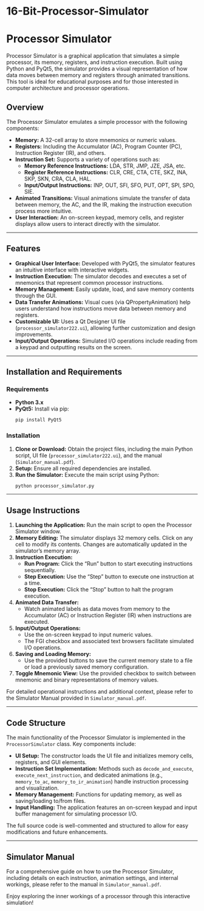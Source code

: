 # 16-Bit-Processor-Simulator

# Processor Simulator

Processor Simulator is a graphical application that simulates a simple processor, its memory, registers, and instruction execution. Built using Python and PyQt5, the simulator provides a visual representation of how data moves between memory and registers through animated transitions. This tool is ideal for educational purposes and for those interested in computer architecture and processor operations.


## Overview

The Processor Simulator emulates a simple processor with the following components:

- **Memory:** A 32-cell array to store mnemonics or numeric values.
- **Registers:** Including the Accumulator (AC), Program Counter (PC), Instruction Register (IR), and others.
- **Instruction Set:** Supports a variety of operations such as:
  - **Memory Reference Instructions:** LDA, STR, JMP, JZE, JSA, etc.
  - **Register Reference Instructions:** CLR, CRE, CTA, CTE, SKZ, INA, SKP, SKN, CRA, CLA, HAL.
  - **Input/Output Instructions:** INP, OUT, SFI, SFO, PUT, OPT, SPI, SPO, SIE.
- **Animated Transitions:** Visual animations simulate the transfer of data between memory, the AC, and the IR, making the instruction execution process more intuitive.
- **User Interaction:** An on-screen keypad, memory cells, and register displays allow users to interact directly with the simulator.

---

## Features

- **Graphical User Interface:** Developed with PyQt5, the simulator features an intuitive interface with interactive widgets.
- **Instruction Execution:** The simulator decodes and executes a set of mnemonics that represent common processor instructions.
- **Memory Management:** Easily update, load, and save memory contents through the GUI.
- **Data Transfer Animations:** Visual cues (via QPropertyAnimation) help users understand how instructions move data between memory and registers.
- **Customizable UI:** Uses a Qt Designer UI file (`processor_simulator222.ui`), allowing further customization and design improvements.
- **Input/Output Operations:** Simulated I/O operations include reading from a keypad and outputting results on the screen.

---

## Installation and Requirements

### Requirements

- **Python 3.x**
- **PyQt5:** Install via pip:
  ```bash
  pip install PyQt5
  ```

### Installation

1. **Clone or Download:** Obtain the project files, including the main Python script, UI file (`processor_simulator222.ui`), and the manual (`Simulator_manual.pdf`).
2. **Setup:** Ensure all required dependencies are installed.
3. **Run the Simulator:** Execute the main script using Python:
   ```bash
   python processor_simulator.py
   ```

---

## Usage Instructions

1. **Launching the Application:** Run the main script to open the Processor Simulator window.
2. **Memory Editing:** The simulator displays 32 memory cells. Click on any cell to modify its contents. Changes are automatically updated in the simulator’s memory array.
3. **Instruction Execution:**
   - **Run Program:** Click the “Run” button to start executing instructions sequentially.
   - **Step Execution:** Use the “Step” button to execute one instruction at a time.
   - **Stop Execution:** Click the “Stop” button to halt the program execution.
4. **Animated Data Transfer:**
   - Watch animated labels as data moves from memory to the Accumulator (AC) or Instruction Register (IR) when instructions are executed.
5. **Input/Output Operations:**
   - Use the on-screen keypad to input numeric values.
   - The FGI checkbox and associated text browsers facilitate simulated I/O operations.
6. **Saving and Loading Memory:**
   - Use the provided buttons to save the current memory state to a file or load a previously saved memory configuration.
7. **Toggle Mnemonic View:** Use the provided checkbox to switch between mnemonic and binary representations of memory values.

For detailed operational instructions and additional context, please refer to the Simulator Manual provided in `Simulator_manual.pdf`.

---

## Code Structure

The main functionality of the Processor Simulator is implemented in the `ProcessorSimulator` class. Key components include:

- **UI Setup:** The constructor loads the UI file and initializes memory cells, registers, and GUI elements.
- **Instruction Set Implementation:** Methods such as `decode_and_execute`, `execute_next_instruction`, and dedicated animations (e.g., `memory_to_ac`, `memory_to_ir_animation`) handle instruction processing and visualization.
- **Memory Management:** Functions for updating memory, as well as saving/loading to/from files.
- **Input Handling:** The application features an on-screen keypad and input buffer management for simulating processor I/O.

The full source code is well-commented and structured to allow for easy modifications and future enhancements.

---

## Simulator Manual

For a comprehensive guide on how to use the Processor Simulator, including details on each instruction, animation settings, and internal workings, please refer to the manual in `Simulator_manual.pdf`.



Enjoy exploring the inner workings of a processor through this interactive simulation!
